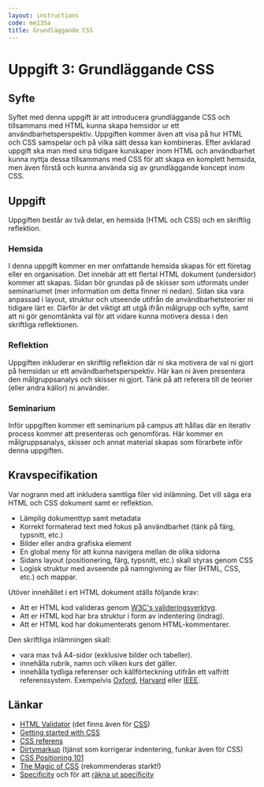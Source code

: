```yaml
---
layout: instructions
code: me135a
title: Grundläggande CSS
---
```


# Uppgift 3: Grundläggande CSS

## Syfte

Syftet med denna uppgift är att introducera grundläggande CSS och tillsammans med HTML kunna skapa hemsidor ur ett användbarhetsperspektiv. Uppgiften kommer även att visa på hur HTML och CSS samspelar och på vilka sätt dessa kan kombineras. Efter avklarad uppgift ska man med sina tidigare kunskaper inom HTML och användbarhet kunna nyttja dessa tillsammans med CSS för att skapa en komplett hemsida, men även förstå och kunna använda sig av grundläggande koncept inom CSS.

## Uppgift

Uppgiften består av två delar, en hemsida (HTML och CSS) och en skriftlig reflektion.

### Hemsida

I denna uppgift kommer en mer omfattande hemsida skapas för ett företag eller en organisation. Det innebär att ett flertal HTML dokument (undersidor) kommer att skapas. Sidan bör grundas på de skisser som utformats under seminariumet (mer information om detta finner ni nedan). Sidan ska vara anpassad i layout, struktur och utseende utifrån de användbarhetsteorier ni tidigare lärt er. Därför är det viktigt att utgå ifrån målgrupp och syfte, samt att ni gör genomtänkta val för att vidare kunna motivera dessa i den skriftliga reflektionen.

### Reflektion

Uppgiften inkluderar en skriftlig reflektion där ni ska motivera de val ni gjort på hemsidan ur ett användbarhetsperspektiv. Här kan ni även presentera den målgruppsanalys och skisser ni gjort. Tänk på att referera till de teorier (eller andra källor) ni använder.

### Seminarium

Inför uppgiften kommer ett seminarium på campus att hållas där en iterativ process kommer att presenteras och genomföras. Här kommer en målgruppsanalys, skisser och annat material skapas som förarbete inför denna uppgiften.

## Kravspecifikation

Var nogrann med att inkludera samtliga filer vid inlämning. Det vill säga era HTML och CSS dokument samt er reflektion.

* Lämplig dokumenttyp samt metadata
* Korrekt formaterad text med fokus på användbarhet (tänk på färg, typsnitt, etc.)
* Bilder eller andra grafiska element
* En global meny för att kunna navigera mellan de olika sidorna
* Sidans layout (positionering, färg, typsnitt, etc.) skall styras genom CSS
* Logisk struktur med avseende på namngivning av filer (HTML, CSS, etc.) och mappar.

Utöver innehållet i ert HTML dokument ställs följande krav:

* Att er HTML kod valideras genom [W3C's valideringsverktyg][validator].
* Att er HTML kod har bra struktur i form av indentering (indrag).
* Att er HTML kod har dokumenterats genom HTML-kommentarer.

Den skriftliga inlämningen skall:

* vara max två A4-sidor (exklusive bilder och tabeller).
* innehålla rubrik, namn och vilken kurs det gäller.
* innehålla tydliga referenser och källförteckning utifrån ett valfritt referenssystem. Exempelvis [Oxford][oxford], [Harvard][harvard] eller [IEEE][ieee].

## Länkar

* [HTML Validator][validator] (det finns även för [CSS][css validator])
* [Getting started with CSS][getting started]
* [CSS referens][css ref]
* [Dirtymarkup][dirtymarkup] (tjänst som korrigerar indentering, funkar även för CSS)
* [CSS Positioning 101][a list apart]
* [The Magic of CSS][magic of css] (rekommenderas starkt!)
* [Specificity][specificity] och för att [räkna ut specificity][specificity calculator]

[css validator]: http://jigsaw.w3.org/css-validator/
[css ref]: https://developer.mozilla.org/en-US/docs/Web/CSS/Reference
[getting started]: https://developer.mozilla.org/en-US/docs/Web/Guide/CSS/Getting_started
[validator]: http://validator.w3.org
[dirtymarkup]: http://www.dirtymarkup.com/
[ieee]: http://www.ieee.org/documents/ieeecitationref.pdf
[oxford]: http://www.ub.umu.se/skriva/skriva-referenser/referenser-oxford
[harvard]: http://www.ub.umu.se/skriva/skriva-referenser/referenser-harvard
[specificity]: https://developer.mozilla.org/en-US/docs/Web/CSS/Specificity
[specificity calculator]: http://specificity.keegan.st/
[a list apart]: http://alistapart.com/article/css-positioning-101/
[magic of css]: http://adamschwartz.co/magic-of-css/
